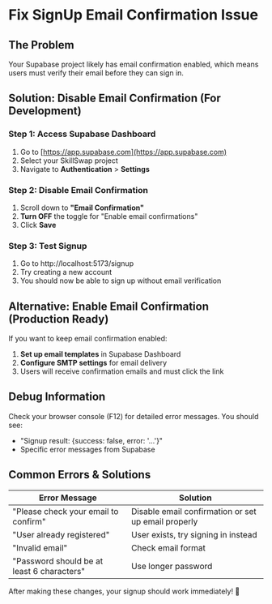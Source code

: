 # Fix SignUp Email Confirmation Issue

## The Problem

Your Supabase project likely has email confirmation enabled, which means users must verify their email before they can sign in.

## Solution: Disable Email Confirmation (For Development)

### Step 1: Access Supabase Dashboard

1. Go to [https://app.supabase.com](https://app.supabase.com)
2. Select your SkillSwap project
3. Navigate to **Authentication** > **Settings**

### Step 2: Disable Email Confirmation

1. Scroll down to **"Email Confirmation"**
2. **Turn OFF** the toggle for "Enable email confirmations"
3. Click **Save**

### Step 3: Test Signup

1. Go to http://localhost:5173/signup
2. Try creating a new account
3. You should now be able to sign up without email verification

## Alternative: Enable Email Confirmation (Production Ready)

If you want to keep email confirmation enabled:

1. **Set up email templates** in Supabase Dashboard
2. **Configure SMTP settings** for email delivery
3. Users will receive confirmation emails and must click the link

## Debug Information

Check your browser console (F12) for detailed error messages. You should see:

- "Signup result: {success: false, error: '...'}"
- Specific error messages from Supabase

## Common Errors & Solutions

| Error Message                              | Solution                                            |
| ------------------------------------------ | --------------------------------------------------- |
| "Please check your email to confirm"       | Disable email confirmation or set up email properly |
| "User already registered"                  | User exists, try signing in instead                 |
| "Invalid email"                            | Check email format                                  |
| "Password should be at least 6 characters" | Use longer password                                 |

After making these changes, your signup should work immediately! 🎉
